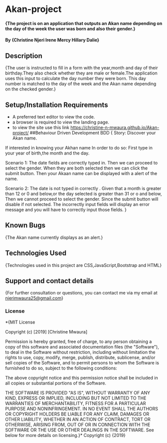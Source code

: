 # Akan-project
#### {The project is on an application that outputs an Akan name depending on the day of the week the user was born and also their gender.}
#### By **{Christine Njeri Irene Mercy Hillary Dalie}**
## Description
{The user is instructed to fill in a form with the year,month and day of their birthday.They also check whether they are male or female.The application uses this input to calculate the day number they were born. This day number is matched to the day of the week and the Akan name depending on the checked gender.}
## Setup/Installation Requirements
* A preferred text editor to view the code.
* a browser is required to view the landing page.
* to view the site use this link https://christine-n-mwaura.github.io/Akan-project/
##Behaviour Driven Development BDD
{
Story: Discover your Akan name.

If interested in knowing your Akhan name
In order to do so:
First type in your year of birth,the month and the day.

Scenario 1: The date fields are correctly typed in.
Then we can proceed to select the gender.
When they are both selected then we can click the submit button.
Then your Akaan name can be displayed with a alert of the name.

Scenario 2: The date is not typed in correctly .
Given that a month is greater than 12 or 0 and below,or the day selected is greater than 31 or o and below,
Then we cannot proceed to select the gender.
Since the submit button will disable if not selected.
The incorrectly input fields will display an error message and you will have to correctly input those fields.
}
## Known Bugs
{The Akan name currently displays as an alert.}
## Technologies Used
{Technologies used in this project are CSS,JavaScript,Bootstrap and HTML}
## Support and contact details
{For further consultation or questions, you can contact me via my email at njerimwaura25@gmail.com}
### License
*{MIT License

Copyright (c) [2019] [Christine Mwaura]

Permission is hereby granted, free of charge, to any person obtaining a copy
of this software and associated documentation files (the "Software"), to deal
in the Software without restriction, including without limitation the rights
to use, copy, modify, merge, publish, distribute, sublicense, and/or sell
copies of the Software, and to permit persons to whom the Software is
furnished to do so, subject to the following conditions:

The above copyright notice and this permission notice shall be included in all
copies or substantial portions of the Software.

THE SOFTWARE IS PROVIDED "AS IS", WITHOUT WARRANTY OF ANY KIND, EXPRESS OR
IMPLIED, INCLUDING BUT NOT LIMITED TO THE WARRANTIES OF MERCHANTABILITY,
FITNESS FOR A PARTICULAR PURPOSE AND NONINFRINGEMENT. IN NO EVENT SHALL THE
AUTHORS OR COPYRIGHT HOLDERS BE LIABLE FOR ANY CLAIM, DAMAGES OR OTHER
LIABILITY, WHETHER IN AN ACTION OF CONTRACT, TORT OR OTHERWISE, ARISING FROM,
OUT OF OR IN CONNECTION WITH THE SOFTWARE OR THE USE OR OTHER DEALINGS IN THE
SOFTWARE. See below for more details on licensing.}*
Copyright (c) {2019} 
